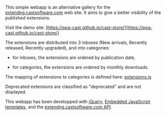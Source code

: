 This simple webapp is an alternative gallery for the [extendng.castsoftware.com](extendng.castsoftware.com) web site.
It aims to give a better visibility of the published extensions.

Visit the demo site: [https://ppa-cast.github.io/cast-store/](https://ppa-cast.github.io/cast-store/)

The extensions are distributed into 3 inboxes (New arrivals, Recently released, Recently upgraded), and into categories:

- for inboxes, the extensions are ordered by publication date,

- for categories, the extensions are ordered by monthly downloads.

The mapping of extensions to categories is defined here: [extensions.js](extensions.js)

Deprecated extensions are classified as "deprecated" and are not displayed.

This webapp has been developped with [jQuery](https://jquery.com/), [Embedded JavaScript templates](https://www.npmjs.com/package/ejs), and the [extendng.castsoftware.com API](https://extendng.castsoftware.com/api/doc).


